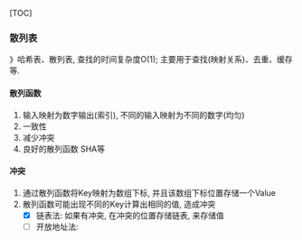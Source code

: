 [TOC]

### 散列表

》哈希表、散列表, 查找的时间复杂度O(1); 主要用于查找(映射关系)、去重、缓存等.

#### 散列函数

1. 输入映射为数字输出(索引), 不同的输入映射为不同的数字(均匀)
2. 一致性
3. 减少冲突
4. 良好的散列函数 SHA等

#### 冲突

1. 通过散列函数将Key映射为数组下标, 并且该数组下标位置存储一个Value
2. 散列函数可能出现不同的Key计算出相同的值, 造成冲突
   - [x] 链表法: 如果有冲突, 在冲突的位置存储链表, 来存储值
   - [ ] 开放地址法: 